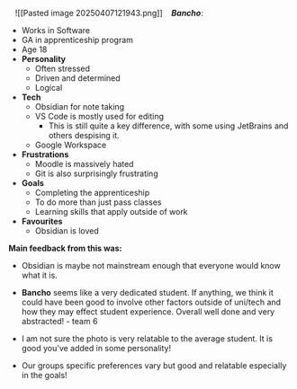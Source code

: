  
 ![[Pasted image 20250407121943.png]]
 
 **_Bancho_**:

- Works in Software
- GA in apprenticeship program
- Age 18 
- **Personality**
    - Often stressed
    - Driven and determined
    - Logical
- **Tech**
    - Obsidian for note taking
    - VS Code is mostly used for editing
        - This is still quite a key difference, with some using JetBrains and others despising it.
    - Google Workspace 
- **Frustrations**
    - Moodle is massively hated
    - Git is also surprisingly frustrating
- **Goals**
    - Completing the apprenticeship
    - To do more than just pass classes
    - Learning skills that apply outside of work
- **Favourites**
    - Obsidian is loved

**Main feedback from this was:**

- Obsidian is maybe not mainstream enough that everyone would know what it is.

- **Bancho** seems like a very dedicated student. If anything, we think it could have been good to involve other factors outside of uni/tech and how they may effect student experience. Overall well done and very abstracted! - team 6

- I am not sure the photo is very relatable to the average student. It is good you've added in some personality!

- Our groups specific preferences vary but good and relatable especially in the goals!